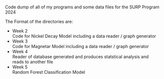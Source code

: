 
Code dump of all of my programs and some data files for the SURP Program 2024

The Format of the directories are:
- Week 2 \
Code for Nickel Decay Model including a data reader / graph generator
- Week 3 \
Code for Magnetar Model including a data reader / graph generator
- Week 4 \
Reader of database generated and produces statstical analysis and reads to another file
- Week 5 \
Random Forest Classification Model 
